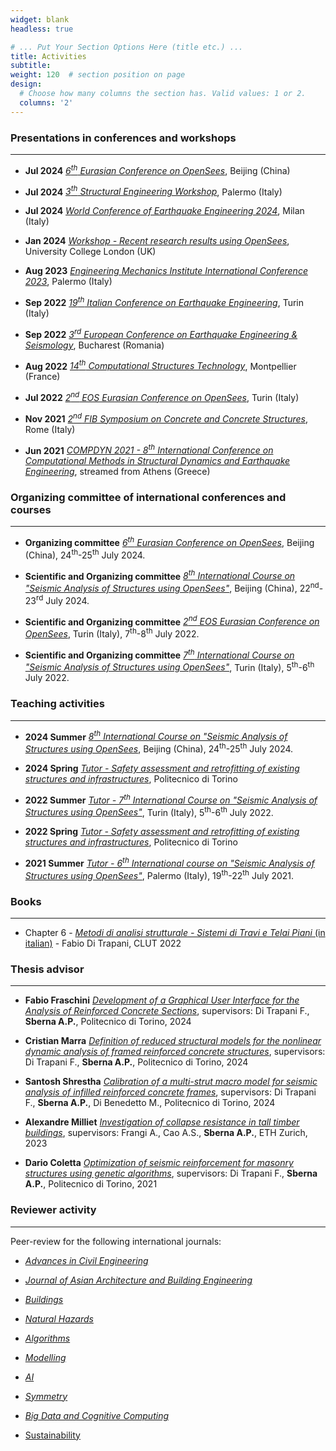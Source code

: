 ```yaml
---
widget: blank
headless: true

# ... Put Your Section Options Here (title etc.) ...
title: Activities
subtitle:
weight: 120  # section position on page
design:
  # Choose how many columns the section has. Valid values: 1 or 2.
  columns: '2'
---
```




### Presentations in conferences and workshops
---
* **Jul 2024** [*6<sup>th</sup> Eurasian Conference on OpenSees*](https://www.eurasianopensees.com/beijing-2024/), Beijing (China)

* **Jul 2024** [*3<sup>th</sup> Structural Engineering Workshop*](/uploads/flyer_3rd_structural_engineering_workshop.pdf), Palermo (Italy)

* **Jul 2024** [*World Conference of Earthquake Engineering 2024*](https://www.wcee2024.it/), Milan (Italy)

* **Jan 2024** [*Workshop - Recent research results using OpenSees*](https://www.linkedin.com/feed/update/urn:li:activity:7149133331433947136), University College London (UK)

* **Aug 2023** [*Engineering Mechanics Institute International Conference 2023*](https://emi2023ic.com/), Palermo (Italy)

* **Sep 2022** [*19<sup>th</sup> Italian Conference on Earthquake Engineering*](http://convegno.anidis.it/index.php/anidis/2022), Turin (Italy)

* **Sep 2022** [*3<sup>rd</sup> European Conference on Earthquake Engineering & Seismology*](https://3ecees.ro/), Bucharest (Romania)

* **Aug 2022** [*14<sup>th</sup> Computational Structures Technology*](https://www.cstconference.com/), Montpellier (France)

* **Jul 2022** [*2<sup>nd</sup> EOS Eurasian Conference on OpenSees*](https://eosd2022.weebly.com/), Turin (Italy)

* **Nov 2021** [*2<sup>nd</sup> FIB Symposium on Concrete and Concrete Structures*](http://fibitaliayoung.it/index.php/symposium-2021-english-version/), Rome (Italy)

* **Jun 2021** [*COMPDYN 2021 - 8<sup>th</sup> International Conference on Computational Methods in Structural Dynamics and Earthquake Engineering*](https://2021.compdyn.org/), streamed from Athens (Greece)





### Organizing committee of international conferences and courses
---

* **Organizing committee** [*6<sup>th</sup> Eurasian Conference on OpenSees*](https://www.eurasianopensees.com/beijing-2024/), Beijing (China), 24<sup>th</sup>-25<sup>th</sup> July 2024.

* **Scientific and Organizing committee** [*8<sup>th</sup> International Course on "Seismic Analysis of Structures using OpenSees"*](https://www.eurasianopensees.com/eos-course-2024/), Beijing (China), 22<sup>nd</sup>-23<sup>rd</sup> July 2024.

* **Scientific and Organizing committee** [*2<sup>nd</sup> EOS Eurasian Conference on OpenSees*](https://eosd2022.weebly.com/), Turin (Italy), 7<sup>th</sup>-8<sup>th</sup> July 2022.

* **Scientific and Organizing committee** [*7<sup>th</sup> International Course on "Seismic Analysis of Structures using OpenSees"*](https://international.polito.it/catalogue/summer_schools/2022/seismic_analysis_of_structures_using_opensees_summer_school_7th_edition), Turin (Italy), 5<sup>th</sup>-6<sup>th</sup> July 2022.






### Teaching activities
---

* **2024 Summer** [*8<sup>th</sup> International Course on "Seismic Analysis of Structures using OpenSees*](https://www.eurasianopensees.com/eos-course-2024/), Beijing (China), 24<sup>th</sup>-25<sup>th</sup> July 2024.

* **2024 Spring** [*Tutor - Safety assessment and retrofitting of existing structures and infrastructures*](https://didattica.polito.it/pls/portal30/gap.pkg_guide.viewGap?p_cod_ins=01UDLVA&p_a_acc=2024&p_header=S&p_lang=IT&multi=N), Politecnico di Torino

* **2022 Summer** [*Tutor - 7<sup>th</sup> International Course on "Seismic Analysis of Structures using OpenSees"*](https://international.polito.it/catalogue/summer_schools/2022/seismic_analysis_of_structures_using_opensees_summer_school_7th_edition), Turin (Italy), 5<sup>th</sup>-6<sup>th</sup> July 2022.

* **2022 Spring** [*Tutor - Safety assessment and retrofitting of existing structures and infrastructures*](https://didattica.polito.it/pls/portal30/gap.pkg_guide.viewGap?p_cod_ins=01UDLMX&p_a_acc=2022), Politecnico di Torino

* **2021 Summer** [*Tutor - 6<sup>th</sup> International course on "Seismic Analysis of Structures using OpenSees"*](https://www.researchgate.net/profile/Giovanni-Minafo/project/6th-International-Course-on-Seismic-Analysis-of-Structures-using-OpenSees-Finite-element-based-framework-and-civil-engineering-University-of-Palermo/attachment/60cddd7f6160740001e41d10/AS:1036382780792833@1624104318985/download/Progr_OpenSees2021_Palermo_def.pdf?context=ProjectUpdatesLog), Palermo (Italy), 19<sup>th</sup>-22<sup>th</sup> July 2021.


### Books
---

* Chapter 6 - [*Metodi di analisi strutturale - Sistemi di Travi e Telai Piani* (in italian)](https://www.clut.it/ita/architettura-ingegneria-civile-edile-urbanistica-museografia/-/metodi-di-analisi-strutturale-sistemi-di-travi-e-telai-piani/503.html) - Fabio Di Trapani, CLUT 2022 




### Thesis advisor
---

* **Fabio Fraschini** [*Development of a Graphical User Interface for the Analysis of Reinforced Concrete Sections*](https://github.com/AntonioSberna/RC-Section-Flex-GUI), supervisors: Di Trapani F., **Sberna A.P.**, Politecnico di Torino, 2024

* **Cristian Marra** [*Definition of reduced structural models for the nonlinear dynamic analysis of framed reinforced concrete structures*](https://webthesis.biblio.polito.it/31432/), supervisors: Di Trapani F., **Sberna A.P.**, Politecnico di Torino, 2024

* **Santosh Shrestha** [*Calibration of a multi-strut macro model for seismic analysis of infilled reinforced concrete frames*](https://webthesis.biblio.polito.it/30754/), supervisors: Di Trapani F., **Sberna A.P.**, Di Benedetto M., Politecnico di Torino, 2024

* **Alexandre Milliet** [*Investigation of collapse resistance in tall timber buildings*](https://frangi.ibk.ethz.ch/de/forschung/reliability-of-glued-laminated-timber/robustness_highrise.html), supervisors: Frangi A., Cao A.S., **Sberna A.P.**, ETH Zurich, 2023

* **Dario Coletta** [*Optimization of seismic reinforcement for masonry structures using genetic algorithms*](https://webthesis.biblio.polito.it/20663/), supervisors: Di Trapani F., **Sberna A.P.**, Politecnico di Torino, 2021 
  

### Reviewer activity
---
Peer-review for the following international journals:

* [*Advances in Civil Engineering*](https://www.hindawi.com/journals/ace/)
 
* [*Journal of Asian Architecture and Building Engineering*](https://www.tandfonline.com/journals/tabe20)

* [*Buildings*](https://www.mdpi.com/journal/buildings)
  
* [*Natural Hazards*](https://link.springer.com/journal/11069)

* [*Algorithms*](https://www.mdpi.com/journal/algorithms)

* [*Modelling*](https://www.mdpi.com/journal/modelling)

* [*AI*](https://www.mdpi.com/journal/ai)

* [*Symmetry*](https://www.mdpi.com/journal/Symmetry)

* [*Big Data and Cognitive Computing*](https://www.mdpi.com/journal/BDCC)

* [Sustainability](https://www.mdpi.com/journal/sustainability)